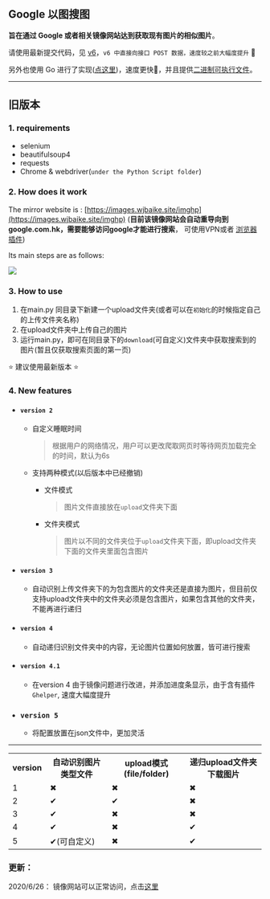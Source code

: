 ## Google 以图搜图

**旨在通过 Google 或者相关镜像网站达到获取现有图片的相似图片**。

请使用最新提交代码，见 [v6](google_image_searcher_v6)，`v6 中直接向接口 POST 数据，速度较之前大幅度提升` :tada:

另外也使用 Go 进行了实现([点这里](https://github.com/junhaideng/go-gis))，速度更快:tada:，并且提供[二进制可执行文件](https://github.com/junhaideng/go-gis/releases)。
<hr/>

## 旧版本

### 1. requirements

- selenium
- beautifulsoup4
- requests
- Chrome & webdriver(`under the Python Script folder`)

### 2. How does it work

The mirror website is : [https://images.wjbaike.site/imghp](https://images.wjbaike.site/imghp) (**目前该镜像网站会自动重导向到google.com.hk，需要能够访问google才能进行搜索**， 可使用VPN或者 [浏览器插件](https://github.com/Cyberist-Edgar/Google-visit-helper))

Its main steps are as follows:

<img src='process_2.png' >

### 3. How to use

1. 在main.py 同目录下新建一个upload文件夹(或者可以在`初始化`的时候指定自己的上传文件夹名称)
2. 在upload文件夹中上传自己的图片
3. 运行main.py，即可在同目录下的`download`(可自定义)文件夹中获取搜索到的图片(暂且仅获取搜索页面的第一页)


:star: 建议使用最新版本 :star:

### 4. New features
- #### `version 2`
  
  - 自定义睡眠时间  
  
    >  根据用户的网络情况，用户可以更改爬取网页时等待网页加载完全的时间，默认为6s
  
  - 支持两种模式(以后版本中已经撤销)
  
    - 文件模式
  
      > 图片文件直接放在`upload`文件夹下面
  
    - 文件夹模式
  
      > 图片以不同的文件夹位于`upload`文件夹下面，即upload文件夹下面的文件夹里面包含图片

- #### `version 3`
  - 自动识别上传文件夹下的为包含图片的文件夹还是直接为图片，但目前仅支持upload文件夹中的文件夹必须是包含图片，如果包含其他的文件夹，不能再进行递归
  

- #### `version 4`
  - 自动递归识别文件夹中的内容，无论图片位置如何放置，皆可进行搜索

- #### `version 4.1`
  - 在version 4 由于镜像问题进行改进，并添加进度条显示，由于含有插件`Ghelper`, 速度大幅度提升
 
- ### `version 5` 
  - 将配置放置在json文件中，更加灵活
 
 <hr/>

<table>
    <tr>
    <th>version</th>
    <th>自动识别图片类型文件</th>
    <th>upload模式(file/folder)</th>
    <th>递归upload文件夹下载图片</th>
    </tr>
    <tr>
        <td>1</td>
        <td>✖</td>
        <td>✖</td>
        <td>✖</td>
    </tr>
      <tr>
        <td>2</td>
          <td>✔</td>
        <td>✔</td>
        <td>✖</td>
    </tr>
      <tr>
        <td>3</td>
          <td>✔</td>
        <td>✖</td>
        <td>✖</td>
    </tr>
      <tr>
        <td>4</td>
        <td>✔</td>
            <td>✖</td>
        <td>✔</td>
    </tr>
  <tr>
        <td>5</td>
        <td>✔(可自定义)</td>
            <td>✖</td>
        <td>✔</td>
    </tr>
</table>


### 更新：
2020/6/26： 镜像网站可以正常访问，点击[这里](https://images.hk.53yu.com/imghp)
